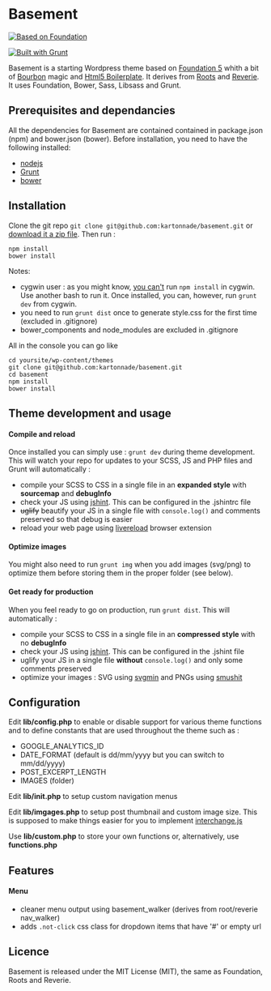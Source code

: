 Basement
========

[![Based on Foundation](http://foundation.zurb.com/assets/img/support/goodies/why-the-yeti.svg)](http://foundation.zurb.com/)

[![Built with Grunt](https://cdn.gruntjs.com/builtwith.png)](http://gruntjs.com/)

Basement is a starting Wordpress theme based on [Foundation 5](http://foundation.zurb.com/) whith a bit of [Bourbon](http://bourbon.io/) magic and [Html5 Boilerplate](http://html5boilerplate.com/).
It derives from [Roots](http://roots.io/) and [Reverie](http://themefortress.com/reverie/).
It uses Foundation, Bower, Sass, Libsass and Grunt.

## Prerequisites and dependancies
All the dependencies for Basement are contained contained in package.json (npm) and bower.json (bower).
Before installation, you need to have the following installed:
- [nodejs](http://nodejs.org/)
- [Grunt](http://gruntjs.com/)
- [bower](http://bower.io/) 

## Installation
Clone the git repo `git clone git@github.com:kartonnade/basement.git` or [download it a zip file](https://github.com/kartonnade/basement/archive/master.zip).
Then run :
````
npm install
bower install
````
Notes: 
- cygwin user : as you might know, [you can't](https://www.npmjs.org/doc/README.html) run `npm install` in cygwin. Use another bash to run it. Once installed, you can, however, run `grunt dev` from cygwin.
- you need to run `grunt dist` once to generate style.css for the first time (excluded in .gitignore)
- bower_components and node_modules are excluded in .gitignore

All in the console you can go like 
````
cd yoursite/wp-content/themes
git clone git@github.com:kartonnade/basement.git
cd basement
npm install
bower install
````

## Theme development and usage
#### Compile and reload
Once installed you can simply use : `grunt dev` during theme development.
This will watch your repo for updates to your SCSS, JS and PHP files and Grunt will automatically :
- compile your SCSS to CSS in a single file in an **expanded style** with **sourcemap** and **debugInfo**
- check your JS using [jshint](http://www.jshint.com/). This can be configured in the .jshintrc file
- ~~uglify~~ beautify your JS in a single file with `console.log()` and comments preserved so that debug is easier
- reload your web page using [livereload](http://livereload.com/) browser extension

#### Optimize images
You might also need to run `grunt img` when you add images (svg/png) to optimize them before storing them in the proper folder (see below).

#### Get ready for production
When you feel ready to go on production, run `grunt dist`. This will automatically :
- compile your SCSS to CSS in a single file in an **compressed style** with no **debugInfo**
- check your JS using [jshint](http://www.jshint.com/). This can be configured in the .jshint file
- uglify your JS in a single file **without** `console.log()` and only some comments preserved
- optimize your images : SVG using [svgmin](https://github.com/sindresorhus/grunt-svgmin) and PNGs using [smushit](https://github.com/heldr/grunt-smushit)

## Configuration
Edit **lib/config.php** to enable or disable support for various theme functions and to define constants that are used throughout the theme such as :
- GOOGLE_ANALYTICS_ID
- DATE_FORMAT (default is dd/mm/yyyy but you can switch to mm/dd/yyyy)
- POST_EXCERPT_LENGTH
- IMAGES (folder)

Edit **lib/init.php** to setup custom navigation menus 

Edit **lib/imgages.php** to setup post thumbnail and custom image size. This is supposed to make things easier for you to implement [interchange.js](http://foundation.zurb.com/docs/components/interchange.html)

Use **lib/custom.php** to store your own functions or, alternatively, use **functions.php**

## Features

#### Menu
* cleaner menu output using basement_walker (derives from root/reverie nav_walker)
* adds `.not-click` css class for dropdown items that have '#' or empty url

## Licence
Basement is released under the MIT License (MIT), the same as Foundation, Roots and Reverie.

